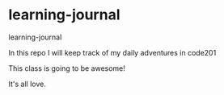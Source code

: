 # learning-journal
learning-journal

In this repo I will keep track of my daily adventures in code201  

This class is going to be awesome!  

It's all love.
